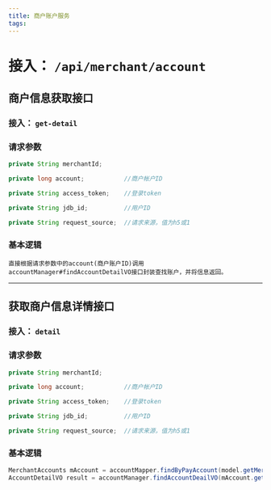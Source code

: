 ```yaml
---
title: 商户账户服务
tags:
---
```

# 接入： `/api/merchant/account`

## 商户信息获取接口

### 接入： `get-detail`

### 请求参数
```java
private String merchantId;

private long account;           //商户帐户ID

private String access_token;    //登录token

private String jdb_id;          //用户ID

private String request_source;  //请求来源，值为h5或1
```

### 基本逻辑

    直接根据请求参数中的account(商户账户ID)调用accountManager#findAccountDetailVO接口封装查找账户，并将信息返回。
---

## 获取商户信息详情接口

### 接入： `detail`

### 请求参数
```java
private String merchantId;

private long account;           //商户帐户ID

private String access_token;    //登录token

private String jdb_id;          //用户ID

private String request_source;  //请求来源，值为h5或1
```

### 基本逻辑
```java
MerchantAccounts mAccount = accountMapper.findByPayAccount(model.getMerchantId());
AccountDetailVO result = accountManager.findAccountDeailVO(mAccount.getId());
```

